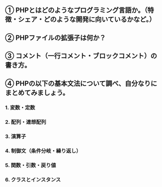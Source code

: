 ## ① PHPとはどのようなプログラミング言語か。（特徴・シェア・どのような開発に向いているかなど。）

## ② PHPファイルの拡張子は何か？

## ③ コメント（一行コメント・ブロックコメント）の書き方。

## ④ PHPの以下の基本文法について調べ、自分なりにまとめてみましょう。

### 1. 変数・定数
### 2. 配列・連想配列
### 3. 演算子
### 4. 制御文（条件分岐・繰り返し）
### 5. 関数・引数・戻り値
### 6. クラスとインスタンス